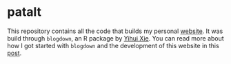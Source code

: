 # patalt

This repository contains all the code that builds my personal [website](https://pat-alt.github.io/). It was build through `blogdown`, an R package by [Yihui Xie](https://yihui.org/). You can read more about how I got started with `blogdown` and the development of this website in this [post](https://pat-alt.github.io/2021/02/02/how-i-m-building-this-website-in-r/).